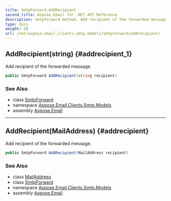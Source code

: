 ```yaml
---
title: SmtpForward.AddRecipient
second_title: Aspose.Email for .NET API Reference
description: SmtpForward method. Add recipient of the forwarded message
type: docs
weight: 20
url: /net/aspose.email.clients.smtp.models/smtpforward/addrecipient/
---
```

## AddRecipient(string) {#addrecipient_1}

Add recipient of the forwarded message.

```csharp
public SmtpForward AddRecipient(string recipient)
```

### See Also

* class [SmtpForward](../)
* namespace [Aspose.Email.Clients.Smtp.Models](../../smtpforward/)
* assembly [Aspose.Email](../../../)

---

## AddRecipient(MailAddress) {#addrecipient}

Add recipient of the forwarded message.

```csharp
public SmtpForward AddRecipient(MailAddress recipient)
```

### See Also

* class [MailAddress](../../../aspose.email/mailaddress/)
* class [SmtpForward](../)
* namespace [Aspose.Email.Clients.Smtp.Models](../../smtpforward/)
* assembly [Aspose.Email](../../../)


